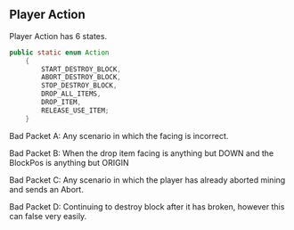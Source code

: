 ## Player Action

Player Action has 6 states.

```java
public static enum Action
    {
        START_DESTROY_BLOCK,
        ABORT_DESTROY_BLOCK,
        STOP_DESTROY_BLOCK,
        DROP_ALL_ITEMS,
        DROP_ITEM,
        RELEASE_USE_ITEM;
    }
```

Bad Packet A: Any scenario in which the facing is incorrect.

Bad Packet B: When the drop item facing is anything but DOWN and the BlockPos is anything but ORIGIN

Bad Packet C: Any scenario in which the player has already aborted mining and sends an Abort.

Bad Packet D: Continuing to destroy block after it has broken, however this can false very easily.
